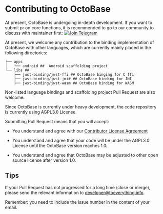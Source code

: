 # Contributing to OctoBase

At present, OctoBase is undergoing in-depth development. If you want to submit pr on core functions, it is recommended to go to our community to discuss with maintainer first: [![Join Telegram](https://img.shields.io/badge/join-telegram-blue)](https://t.me/affineworkos)

At present, we welcome any contribution to the binding implementation of OctoBase with other languages, which are currently mainly placed in the following directories:

```shell
├── apps
│   └── android ##  Android scaffolding project
└── libs ##
    ├── jwst-binding/jwst-ffi ## OctoBase binging for C ffi
    ├── jwst-binding/jwst-jni# ## OctoBase binding for JNI
    ├── jwst-binding/jwst-wasm ## OctoBase binding for WASM
```

Non-listed language bindings and scaffolding project Pull Request are also welcome.

Since OctoBase is currently under heavy development, the code repository is currently using AGPL3.0 License.

Submitting Pull Request means that you will accept:

-   You understand and agree with our [Contributor License Agreement](./CLA.md)

-   You understand and agree that your code will be under the AGPL3.0 License until the OctoBase version reaches 1.0.

-   You understand and agree that OctoBase may be adjusted to other open source license after version 1.0.

## Tips

If your Pull Request has not progressed for a long time (close or merge), please send the relevant information to developer@toeverything.info.

Remember: you need to include the issue number in the content of your email.
